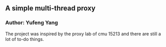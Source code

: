 ## A simple multi-thread proxy
### Author: Yufeng Yang

The project was inspired by the proxy lab of cmu 15213 and there are still a
lot of to-do things.
